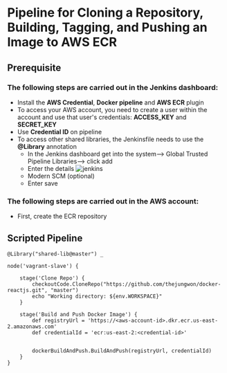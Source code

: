 # Pipeline for Cloning a Repository, Building, Tagging, and Pushing an Image to AWS ECR

## Prerequisite

### The following steps are carried out in the Jenkins dashboard:


- Install the **AWS Credential**, **Docker pipeline** and **AWS ECR** plugin 
- To access your AWS account, you need to create a user within the account and use that user's credentials: **ACCESS_KEY** and **SECRET_KEY**
- Use **Credential ID** on pipeline
- To access other shared libraries, the Jenkinsfile needs to use the **@Library** annotation
   -  In the Jenkins dashboard get into the system--> Global Trusted Pipeline Libraries--> click add
   - Enter the details
     ![jenkins](https://github.com/user-attachments/assets/d3732423-20b6-4c22-af14-739c235298d4)
   - Modern SCM (optional)
   - Enter save


### The following steps are carried out in the AWS account:

- First, create the ECR repository


## Scripted Pipeline

```
@Library("shared-lib@master") _

node('vagrant-slave') {

    stage('Clone Repo') {
        checkoutCode.CloneRepo("https://github.com/thejungwon/docker-reactjs.git", "master")
        echo "Working directory: ${env.WORKSPACE}"
    }

    stage('Build and Push Docker Image') {
        def registryUrl = 'https://<aws-account-id>.dkr.ecr.us-east-2.amazonaws.com'
        def credentialId = 'ecr:us-east-2:<credential-id>'


        dockerBuildAndPush.BuildAndPush(registryUrl, credentialId)
    }
}

```
